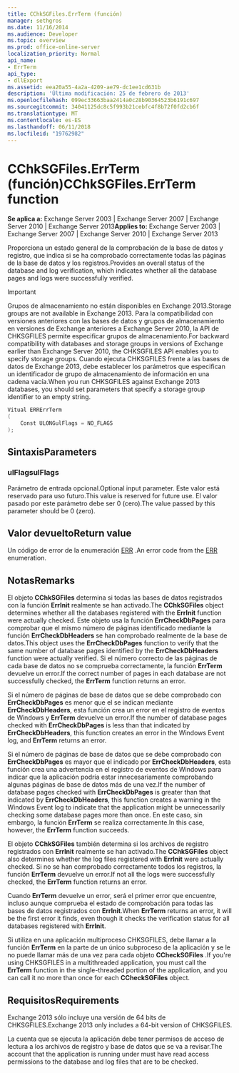 ```yaml
---
title: CChkSGFiles.ErrTerm (función)
manager: sethgros
ms.date: 11/16/2014
ms.audience: Developer
ms.topic: overview
ms.prod: office-online-server
localization_priority: Normal
api_name:
- ErrTerm
api_type:
- dllExport
ms.assetid: eea20a55-4a2a-4209-ae79-dc1ee1cd631b
description: 'Última modificación: 25 de febrero de 2013'
ms.openlocfilehash: 099ec33663baa2414a0c28b90364523b6191c697
ms.sourcegitcommit: 34041125dc8c5f993b21cebfc4f8b72f0fd2cb6f
ms.translationtype: MT
ms.contentlocale: es-ES
ms.lasthandoff: 06/11/2018
ms.locfileid: "19762982"
---
```

# <a name="cchksgfileserrterm-function"></a><span data-ttu-id="5e669-103">CChkSGFiles.ErrTerm (función)</span><span class="sxs-lookup"><span data-stu-id="5e669-103">CChkSGFiles.ErrTerm function</span></span>
  
<span data-ttu-id="5e669-104">**Se aplica a:** Exchange Server 2003 | Exchange Server 2007 | Exchange Server 2010 | Exchange Server 2013</span><span class="sxs-lookup"><span data-stu-id="5e669-104">**Applies to:** Exchange Server 2003 | Exchange Server 2007 | Exchange Server 2010 | Exchange Server 2013</span></span>
  
<span data-ttu-id="5e669-105">Proporciona un estado general de la comprobación de la base de datos y registro, que indica si se ha comprobado correctamente todas las páginas de la base de datos y los registros.</span><span class="sxs-lookup"><span data-stu-id="5e669-105">Provides an overall status of the database and log verification, which indicates whether all the database pages and logs were successfully verified.</span></span>
  
> [!IMPORTANT]
> <span data-ttu-id="5e669-106">Grupos de almacenamiento no están disponibles en Exchange 2013.</span><span class="sxs-lookup"><span data-stu-id="5e669-106">Storage groups are not available in Exchange 2013.</span></span> <span data-ttu-id="5e669-107">Para la compatibilidad con versiones anteriores con las bases de datos y grupos de almacenamiento en versiones de Exchange anteriores a Exchange Server 2010, la API de CHKSGFILES permite especificar grupos de almacenamiento.</span><span class="sxs-lookup"><span data-stu-id="5e669-107">For backward compatibility with databases and storage groups in versions of Exchange earlier than Exchange Server 2010, the CHKSGFILES API enables you to specify storage groups.</span></span> <span data-ttu-id="5e669-108">Cuando ejecuta CHKSGFILES frente a las bases de datos de Exchange 2013, debe establecer los parámetros que especifican un identificador de grupo de almacenamiento de información en una cadena vacía.</span><span class="sxs-lookup"><span data-stu-id="5e669-108">When you run CHKSGFILES against Exchange 2013 databases, you should set parameters that specify a storage group identifier to an empty string.</span></span> 
  
```cs
Vitual ERRErrTerm 
(
    Const ULONGulFlags = NO_FLAGS
);

```

## <a name="parameters"></a><span data-ttu-id="5e669-109">Sintaxis</span><span class="sxs-lookup"><span data-stu-id="5e669-109">Parameters</span></span>

### <a name="ulflags"></a><span data-ttu-id="5e669-110">ulFlags</span><span class="sxs-lookup"><span data-stu-id="5e669-110">ulFlags</span></span>
  
<span data-ttu-id="5e669-111">Parámetro de entrada opcional.</span><span class="sxs-lookup"><span data-stu-id="5e669-111">Optional input parameter.</span></span> <span data-ttu-id="5e669-112">Este valor está reservado para uso futuro.</span><span class="sxs-lookup"><span data-stu-id="5e669-112">This value is reserved for future use.</span></span> <span data-ttu-id="5e669-113">El valor pasado por este parámetro debe ser 0 (cero).</span><span class="sxs-lookup"><span data-stu-id="5e669-113">The value passed by this parameter should be 0 (zero).</span></span>
    
## <a name="return-value"></a><span data-ttu-id="5e669-114">Valor devuelto</span><span class="sxs-lookup"><span data-stu-id="5e669-114">Return value</span></span>

<span data-ttu-id="5e669-115">Un código de error de la enumeración [ERR](cchksgfiles-err-enumeration.md) .</span><span class="sxs-lookup"><span data-stu-id="5e669-115">An error code from the [ERR](cchksgfiles-err-enumeration.md) enumeration.</span></span> 
  
## <a name="remarks"></a><span data-ttu-id="5e669-116">Notas</span><span class="sxs-lookup"><span data-stu-id="5e669-116">Remarks</span></span>

<span data-ttu-id="5e669-117">El objeto **CChkSGFiles** determina si todas las bases de datos registrados con la función **ErrInit** realmente se han activado.</span><span class="sxs-lookup"><span data-stu-id="5e669-117">The **CChkSGFiles** object determines whether all the databases registered with the **ErrInit** function were actually checked.</span></span> <span data-ttu-id="5e669-118">Este objeto usa la función **ErrCheckDbPages** para comprobar que el mismo número de páginas identificado mediante la función **ErrCheckDbHeaders** se han comprobado realmente de la base de datos.</span><span class="sxs-lookup"><span data-stu-id="5e669-118">This object uses the **ErrCheckDbPages** function to verify that the same number of database pages identified by the **ErrCheckDbHeaders** function were actually verified.</span></span> <span data-ttu-id="5e669-119">Si el número correcto de las páginas de cada base de datos no se comprueba correctamente, la función **ErrTerm** devuelve un error.</span><span class="sxs-lookup"><span data-stu-id="5e669-119">If the correct number of pages in each database are not successfully checked, the **ErrTerm** function returns an error.</span></span> 
  
<span data-ttu-id="5e669-120">Si el número de páginas de base de datos que se debe comprobado con **ErrCheckDbPages** es menor que el se indican mediante **ErrCheckDbHeaders**, esta función crea un error en el registro de eventos de Windows y **ErrTerm** devuelve un error.</span><span class="sxs-lookup"><span data-stu-id="5e669-120">If the number of database pages checked with **ErrCheckDbPages** is less than that indicated by **ErrCheckDbHeaders**, this function creates an error in the Windows Event log, and **ErrTerm** returns an error.</span></span> 
  
<span data-ttu-id="5e669-121">Si el número de páginas de base de datos que se debe comprobado con **ErrCheckDbPages** es mayor que el indicado por **ErrCheckDbHeaders**, esta función crea una advertencia en el registro de eventos de Windows para indicar que la aplicación podría estar innecesariamente comprobando algunas páginas de base de datos más de una vez.</span><span class="sxs-lookup"><span data-stu-id="5e669-121">If the number of database pages checked with **ErrCheckDbPages** is greater than that indicated by **ErrCheckDbHeaders**, this function creates a warning in the Windows Event log to indicate that the application might be unnecessarily checking some database pages more than once.</span></span> <span data-ttu-id="5e669-122">En este caso, sin embargo, la función **ErrTerm** se realiza correctamente.</span><span class="sxs-lookup"><span data-stu-id="5e669-122">In this case, however, the **ErrTerm** function succeeds.</span></span> 
  
<span data-ttu-id="5e669-123">El objeto **CChkSGFiles** también determina si los archivos de registro registrados con **ErrInit** realmente se han activado.</span><span class="sxs-lookup"><span data-stu-id="5e669-123">The **CChkSGFiles** object also determines whether the log files registered with **ErrInit** were actually checked.</span></span> <span data-ttu-id="5e669-124">Si no se han comprobado correctamente todos los registros, la función **ErrTerm** devuelve un error.</span><span class="sxs-lookup"><span data-stu-id="5e669-124">If not all the logs were successfully checked, the **ErrTerm** function returns an error.</span></span> 
  
<span data-ttu-id="5e669-125">Cuando **ErrTerm** devuelve un error, será el primer error que encuentre, incluso aunque comprueba el estado de comprobación para todas las bases de datos registrados con **ErrInit**.</span><span class="sxs-lookup"><span data-stu-id="5e669-125">When **ErrTerm** returns an error, it will be the first error it finds, even though it checks the verification status for all databases registered with **ErrInit**.</span></span>
  
<span data-ttu-id="5e669-126">Si utiliza en una aplicación multiproceso CHKSGFILES, debe llamar a la función **ErrTerm** en la parte de un único subproceso de la aplicación y se le no puede llamar más de una vez para cada objeto **CCheckSGFiles** .</span><span class="sxs-lookup"><span data-stu-id="5e669-126">If you're using CHKSGFILES in a multithreaded application, you must call the **ErrTerm** function in the single-threaded portion of the application, and you can call it no more than once for each **CCheckSGFiles** object.</span></span> 
  
## <a name="requirements"></a><span data-ttu-id="5e669-127">Requisitos</span><span class="sxs-lookup"><span data-stu-id="5e669-127">Requirements</span></span>

<span data-ttu-id="5e669-128">Exchange 2013 sólo incluye una versión de 64 bits de CHKSGFILES.</span><span class="sxs-lookup"><span data-stu-id="5e669-128">Exchange 2013 only includes a 64-bit version of CHKSGFILES.</span></span>
  
<span data-ttu-id="5e669-129">La cuenta que se ejecuta la aplicación debe tener permisos de acceso de lectura a los archivos de registro y base de datos que se va a revisar.</span><span class="sxs-lookup"><span data-stu-id="5e669-129">The account that the application is running under must have read access permissions to the database and log files that are to be checked.</span></span>
  


